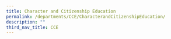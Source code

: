 ```yaml
---
title: Character and Citizenship Education
permalink: /departments/CCE/CharacterandCitizenshipEducation/
description: ""
third_nav_title: CCE
---
```


